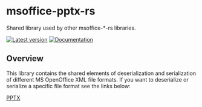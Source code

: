 # msoffice-pptx-rs

Shared library used by other msoffice-*-rs libraries.

[![Latest version](https://img.shields.io/crates/v/msoffice_shared.svg)](https://crates.io/crates/msoffice_shared)
[![Documentation](https://docs.rs/msoffice_shared/badge.svg)](https://docs.rs/msoffice_shared)

## Overview
This library contains the shared elements of deserialization and serialization of different MS OpenOffice XML file formats. If you want to deserialize or serialize a specific file format see the links below:

[PPTX](https://github.com/dam4rus/msoffice-pptx-rs)

